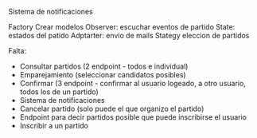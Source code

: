 Sistema de notificaciones

Factory Crear modelos
Observer: escuchar eventos de partido
State: estados del patido
Adptarter: envio de mails
Stategy eleccion de partidos


Falta:
- Consultar partidos (2 endpoint - todos e individual)
- Emparejamiento (seleccionar candidatos posibles)
- Confirmar (3 endpoint - confirmar al usuario logeado, a otro usuario, todos los de un partido)
- Sistema de notificaciones
- Cancelar partido (solo puede el que organizo el partido)
- Endpoint para decir partidos posible que puede inscribirse el usuario
- Inscribir a un partido 